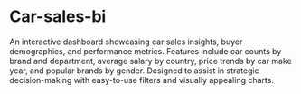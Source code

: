 # Car-sales-bi
An interactive dashboard showcasing car sales insights, buyer demographics, and performance metrics. Features include car counts by brand and department, average salary by country, price trends by car make year, and popular brands by gender. Designed to assist in strategic decision-making with easy-to-use filters and visually appealing charts.
